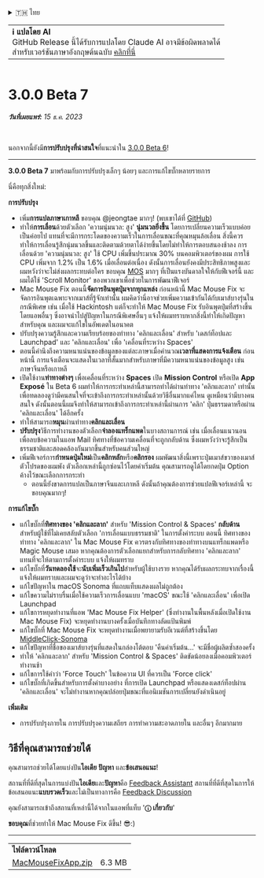 <details>
<summary>🇹🇭 ไทย</summary>

[🇬🇧 English (GitHub)](https://github.com/noah-nuebling/mac-mouse-fix/releases/tag/3.0.0-Beta-7)\
[🇦🇩 Català](https://redirect.macmousefix.com/?target=mmf-release&tag=3.0.0-Beta-7&locale=ca)\
[🇩🇪 Deutsch](https://redirect.macmousefix.com/?target=mmf-release&tag=3.0.0-Beta-7&locale=de)\
[🇪🇸 Español](https://redirect.macmousefix.com/?target=mmf-release&tag=3.0.0-Beta-7&locale=es)\
[🇫🇷 Français](https://redirect.macmousefix.com/?target=mmf-release&tag=3.0.0-Beta-7&locale=fr)\
[🇮🇩 Indonesia](https://redirect.macmousefix.com/?target=mmf-release&tag=3.0.0-Beta-7&locale=id)\
[🇮🇹 Italiano](https://redirect.macmousefix.com/?target=mmf-release&tag=3.0.0-Beta-7&locale=it)\
[🇭🇺 Magyar](https://redirect.macmousefix.com/?target=mmf-release&tag=3.0.0-Beta-7&locale=hu)\
[🇳🇱 Nederlands](https://redirect.macmousefix.com/?target=mmf-release&tag=3.0.0-Beta-7&locale=nl)\
[🇵🇱 Polski](https://redirect.macmousefix.com/?target=mmf-release&tag=3.0.0-Beta-7&locale=pl)\
[🇧🇷 Português (Brasil)](https://redirect.macmousefix.com/?target=mmf-release&tag=3.0.0-Beta-7&locale=pt-BR)\
[🇵🇹 Português (Portugal)](https://redirect.macmousefix.com/?target=mmf-release&tag=3.0.0-Beta-7&locale=pt-PT)\
[🇷🇴 Română](https://redirect.macmousefix.com/?target=mmf-release&tag=3.0.0-Beta-7&locale=ro)\
[🇸🇪 Svenska](https://redirect.macmousefix.com/?target=mmf-release&tag=3.0.0-Beta-7&locale=sv)\
[🇻🇳 Tiếng Việt](https://redirect.macmousefix.com/?target=mmf-release&tag=3.0.0-Beta-7&locale=vi)\
[🇹🇷 Türkçe](https://redirect.macmousefix.com/?target=mmf-release&tag=3.0.0-Beta-7&locale=tr)\
[🇨🇿 Čeština](https://redirect.macmousefix.com/?target=mmf-release&tag=3.0.0-Beta-7&locale=cs)\
[🇬🇷 Ελληνικά](https://redirect.macmousefix.com/?target=mmf-release&tag=3.0.0-Beta-7&locale=el)\
[🇷🇺 Русский](https://redirect.macmousefix.com/?target=mmf-release&tag=3.0.0-Beta-7&locale=ru)\
[🇺🇦 Українська](https://redirect.macmousefix.com/?target=mmf-release&tag=3.0.0-Beta-7&locale=uk)\
[🇮🇱 עברית](https://redirect.macmousefix.com/?target=mmf-release&tag=3.0.0-Beta-7&locale=he)\
[🇸🇦 العربية](https://redirect.macmousefix.com/?target=mmf-release&tag=3.0.0-Beta-7&locale=ar)\
[🇮🇳 हिन्दी](https://redirect.macmousefix.com/?target=mmf-release&tag=3.0.0-Beta-7&locale=hi)\
**🇹🇭 ไทย**\
[🇨🇳 中文 (简体)](https://redirect.macmousefix.com/?target=mmf-release&tag=3.0.0-Beta-7&locale=zh-Hans)\
[🇨🇳 中文 (繁體)](https://redirect.macmousefix.com/?target=mmf-release&tag=3.0.0-Beta-7&locale=zh-Hant)\
[🇭🇰 中文（香港)](https://redirect.macmousefix.com/?target=mmf-release&tag=3.0.0-Beta-7&locale=zh-HK)\
[🇯🇵 日本語](https://redirect.macmousefix.com/?target=mmf-release&tag=3.0.0-Beta-7&locale=ja)\
[🇰🇷 한국어](https://redirect.macmousefix.com/?target=mmf-release&tag=3.0.0-Beta-7&locale=ko)\
[Help translate Mac Mouse Fix to different languages!](https://github.com/noah-nuebling/mac-mouse-fix/discussions/731)
</details>
<table align=><td>
<b>ℹ️ แปลโดย AI</b><br>
GitHub Release นี้ได้รับการแปลโดย Claude AI อาจมีข้อผิดพลาดได้<br>
สำหรับเวอร์ชันภาษาอังกฤษต้นฉบับ <a href="https://github.com/noah-nuebling/mac-mouse-fix/releases/tag/3.0.0-Beta-7">คลิกที่นี่</a>
</td></table>

<table></table>

# 3.0.0 Beta 7
***วันที่เผยแพร่:** 15 ธ.ค. 2023*

<br>

นอกจากนี้ยังมี**การปรับปรุงที่น่าสนใจ**ที่แนะนำใน [3.0.0 Beta 6](https://redirect.macmousefix.com/?target=mmf-release&tag=3.0.0-Beta-6&locale=th)!


---

**3.0.0 Beta 7** มาพร้อมกับการปรับปรุงเล็กๆ น้อยๆ และการแก้ไขบั๊กหลายรายการ

นี่คือทุกสิ่งใหม่:

**การปรับปรุง**

- เพิ่ม**การแปลภาษาเกาหลี** ขอบคุณ @jeongtae มากๆ! (พบเขาได้ที่ [GitHub](https://github.com/jeongtae))
- ทำให้**การเลื่อน**ด้วยตัวเลือก 'ความนุ่มนวล: สูง' **นุ่มนวลยิ่งขึ้น** โดยการเปลี่ยนความเร็วแบบค่อยเป็นค่อยไป แทนที่จะมีการกระโดดของความเร็วในการเลื่อนขณะที่คุณหมุนล้อเลื่อน สิ่งนี้ควรทำให้การเลื่อนรู้สึกนุ่มนวลขึ้นและติดตามด้วยตาได้ง่ายขึ้นโดยไม่ทำให้การตอบสนองช้าลง การเลื่อนด้วย 'ความนุ่มนวล: สูง' ใช้ CPU เพิ่มขึ้นประมาณ 30% บนคอมพิวเตอร์ของผม การใช้ CPU เพิ่มจาก 1.2% เป็น 1.6% เมื่อเลื่อนต่อเนื่อง ดังนั้นการเลื่อนยังคงมีประสิทธิภาพสูงและผมหวังว่าจะไม่ส่งผลกระทบต่อใคร ขอบคุณ [MOS](https://mos.caldis.me/) มากๆ ที่เป็นแรงบันดาลใจให้กับฟีเจอร์นี้ และผมได้ใช้ 'Scroll Monitor' ของพวกเขาเพื่อช่วยในการพัฒนาฟีเจอร์
- Mac Mouse Fix ตอนนี้**จัดการอินพุตปุ่มจากทุกแหล่ง** ก่อนหน้านี้ Mac Mouse Fix จะจัดการอินพุตเฉพาะจากเมาส์ที่รู้จักเท่านั้น ผมคิดว่านี่อาจช่วยเพิ่มความเข้ากันได้กับเมาส์บางรุ่นในกรณีพิเศษ เช่น เมื่อใช้ Hackintosh แต่ก็จะทำให้ Mac Mouse Fix รับอินพุตปุ่มที่สร้างขึ้นโดยแอพอื่นๆ ซึ่งอาจนำไปสู่ปัญหาในกรณีพิเศษอื่นๆ แจ้งให้ผมทราบหากสิ่งนี้ทำให้เกิดปัญหาสำหรับคุณ และผมจะแก้ไขในอัพเดตในอนาคต
- ปรับปรุงความรู้สึกและความเรียบร้อยของท่าทาง 'คลิกและเลื่อน' สำหรับ 'เดสก์ท็อปและ Launchpad' และ 'คลิกและเลื่อน' เพื่อ 'เคลื่อนที่ระหว่าง Spaces'
- ตอนนี้คำนึงถึงความหนาแน่นของข้อมูลของแต่ละภาษาเมื่อคำนวณ**เวลาที่แสดงการแจ้งเตือน** ก่อนหน้านี้ การแจ้งเตือนจะแสดงในเวลาที่สั้นมากสำหรับภาษาที่มีความหนาแน่นของข้อมูลสูง เช่น ภาษาจีนหรือเกาหลี
- เปิดใช้งาน**ท่าทางต่างๆ** เพื่อเคลื่อนที่ระหว่าง **Spaces** เปิด **Mission Control** หรือเปิด **App Exposé** ใน Beta 6 ผมทำให้การกระทำเหล่านี้สามารถทำได้ผ่านท่าทาง 'คลิกและลาก' เท่านั้น เพื่อทดลองดูว่ามีคนสนใจที่จะเข้าถึงการกระทำเหล่านั้นด้วยวิธีอื่นมากแค่ไหน ดูเหมือนว่ามีบางคนสนใจ ดังนั้นตอนนี้ผมจึงทำให้สามารถเข้าถึงการกระทำเหล่านี้ผ่านการ 'คลิก' ปุ่มธรรมดาหรือผ่าน 'คลิกและเลื่อน' ได้อีกครั้ง
- ทำให้สามารถ**หมุน**ผ่านท่าทาง**คลิกและเลื่อน**
- **ปรับปรุง**วิธีการทำงานของตัวเลือก**จำลองแทร็กแพด**ในบางสถานการณ์ เช่น เมื่อเลื่อนแนวนอนเพื่อลบข้อความในแอพ Mail ทิศทางที่ข้อความเคลื่อนที่จะถูกกลับด้าน ซึ่งผมหวังว่าจะรู้สึกเป็นธรรมชาติและสอดคล้องกันมากขึ้นสำหรับคนส่วนใหญ่
- เพิ่มฟีเจอร์การ**กำหนดปุ่มใหม่**เป็น**คลิกหลัก**หรือ**คลิกรอง** ผมพัฒนาสิ่งนี้เพราะปุ่มเมาส์ขวาของเมาส์ตัวโปรดของผมพัง ตัวเลือกเหล่านี้ถูกซ่อนไว้โดยค่าเริ่มต้น คุณสามารถดูได้โดยกดปุ่ม Option ค้างไว้ขณะเลือกการกระทำ
  - ตอนนี้ยังขาดการแปลเป็นภาษาจีนและเกาหลี ดังนั้นถ้าคุณต้องการช่วยแปลฟีเจอร์เหล่านี้ จะขอบคุณมากๆ!

**การแก้ไขบั๊ก**

- แก้ไขบั๊กที่**ทิศทางของ 'คลิกและลาก'** สำหรับ 'Mission Control & Spaces' **กลับด้าน**สำหรับผู้ใช้ที่ไม่เคยสลับตัวเลือก 'การเลื่อนแบบธรรมชาติ' ในการตั้งค่าระบบ ตอนนี้ ทิศทางของท่าทาง 'คลิกและลาก' ใน Mac Mouse Fix ควรตรงกับทิศทางของท่าทางบนแทร็กแพดหรือ Magic Mouse เสมอ หากคุณต้องการตัวเลือกแยกสำหรับการกลับทิศทาง 'คลิกและลาก' แทนที่จะให้ตามการตั้งค่าระบบ แจ้งให้ผมทราบ
- แก้ไขบั๊กที่**วันทดลองใช้**จะ**นับเพิ่มเร็วเกินไป**สำหรับผู้ใช้บางราย หากคุณได้รับผลกระทบจากเรื่องนี้ แจ้งให้ผมทราบและผมจะดูว่าจะทำอะไรได้บ้าง
- แก้ไขปัญหาใน macOS Sonoma ที่แถบแท็บแสดงผลไม่ถูกต้อง
- แก้ไขความไม่ราบรื่นเมื่อใช้ความเร็วการเลื่อนแบบ 'macOS' ขณะใช้ 'คลิกและเลื่อน' เพื่อเปิด Launchpad
- แก้ไขการหยุดทำงานที่แอพ 'Mac Mouse Fix Helper' (ซึ่งทำงานในพื้นหลังเมื่อเปิดใช้งาน Mac Mouse Fix) จะหยุดทำงานบางครั้งเมื่อบันทึกทางลัดแป้นพิมพ์
- แก้ไขบั๊กที่ Mac Mouse Fix จะหยุดทำงานเมื่อพยายามรับอีเวนต์ที่สร้างขึ้นโดย [MiddleClick-Sonoma](https://github.com/artginzburg/MiddleClick-Sonoma)
- แก้ไขปัญหาที่ชื่อของเมาส์บางรุ่นที่แสดงในกล่องโต้ตอบ 'คืนค่าเริ่มต้น...' จะมีชื่อผู้ผลิตซ้ำสองครั้ง
- ทำให้ 'คลิกและลาก' สำหรับ 'Mission Control & Spaces' ติดขัดน้อยลงเมื่อคอมพิวเตอร์ทำงานช้า
- แก้ไขการใช้คำว่า 'Force Touch' ในข้อความ UI ที่ควรเป็น 'Force click'
- แก้ไขบั๊กที่เกิดขึ้นสำหรับการตั้งค่าบางอย่าง ที่การเปิด Launchpad หรือแสดงเดสก์ท็อปผ่าน 'คลิกและเลื่อน' จะไม่ทำงานหากคุณปล่อยปุ่มขณะที่แอนิเมชันการเปลี่ยนยังดำเนินอยู่


**เพิ่มเติม**

- การปรับปรุงภายใน การปรับปรุงความเสถียร การทำความสะอาดภายใน และอื่นๆ อีกมากมาย

## วิธีที่คุณสามารถช่วยได้

คุณสามารถช่วยได้โดยแบ่งปัน**ไอเดีย** **ปัญหา** และ**ข้อเสนอแนะ**!

สถานที่ที่ดีที่สุดในการแบ่งปัน**ไอเดีย**และ**ปัญหา**คือ [Feedback Assistant](https://noah-nuebling.github.io/mac-mouse-fix-feedback-assistant/?type=bug-report)
สถานที่ที่ดีที่สุดในการให้ข้อเสนอแนะ**แบบรวดเร็ว**และไม่เป็นทางการคือ [Feedback Discussion](https://github.com/noah-nuebling/mac-mouse-fix/discussions/366)

คุณยังสามารถเข้าถึงสถานที่เหล่านี้ได้จากในแอพที่แท็บ '**ⓘ เกี่ยวกับ**'

**ขอบคุณ**ที่ช่วยทำให้ Mac Mouse Fix ดีขึ้น! 😎:)

---

<table align="start">
<tr>
    <td colspan=2>
        <b>ไฟล์ดาวน์โหลด</b>
    </td>
</tr>
<tr>
    <td><a href="https://github.com/noah-nuebling/mac-mouse-fix/releases/download/3.0.0-Beta-7/MacMouseFixApp.zip">MacMouseFixApp.zip</a></td>
    <td>6.3 MB</td>
</tr>
</table>